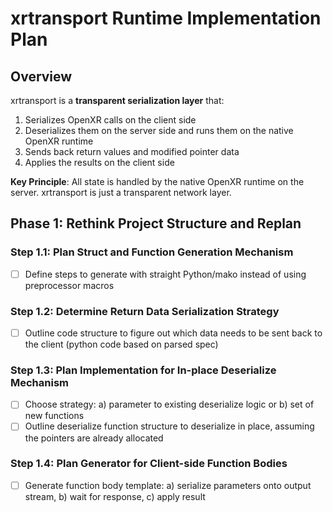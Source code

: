 # xrtransport Runtime Implementation Plan

## Overview
xrtransport is a **transparent serialization layer** that:
1. Serializes OpenXR calls on the client side
2. Deserializes them on the server side and runs them on the native OpenXR runtime
3. Sends back return values and modified pointer data
4. Applies the results on the client side

**Key Principle**: All state is handled by the native OpenXR runtime on the server. xrtransport is just a transparent network layer.

## Phase 1: Rethink Project Structure and Replan

### Step 1.1: Plan Struct and Function Generation Mechanism
- [ ] Define steps to generate with straight Python/mako instead of using preprocessor macros

### Step 1.2: Determine Return Data Serialization Strategy
- [ ] Outline code structure to figure out which data needs to be sent back to the client (python code based on parsed spec)

### Step 1.3: Plan Implementation for In-place Deserialize Mechanism
- [ ] Choose strategy: a) parameter to existing deserialize logic or b) set of new functions
- [ ] Outline deserialize function structure to deserialize in place, assuming the pointers are already allocated

### Step 1.4: Plan Generator for Client-side Function Bodies
- [ ] Generate function body template: a) serialize parameters onto output stream, b) wait for response, c) apply result
